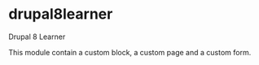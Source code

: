 # drupal8learner
Drupal 8 Learner

This module contain a custom block, a custom page and a custom form.
